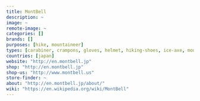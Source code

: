 ```yaml
---
title: MontBell
description: ~
image: ~
remote-image: ~
categories: []
brands: []
purposes: [hike, mountaineer]
types: [carabiner, crampons, gloves, helmet, hiking-shoes, ice-axe, mountaineering-boots, piton, rope, backpack, sleeping-bag, tent, trekking-pole]
countries: [japan]
website: "http://en.montbell.jp"
shop: "http://en.montbell.jp"
shop-us: "http://www.montbell.us"
store-finder: ~
about: "http://en.montbell.jp/about/"
wiki: "https://en.wikipedia.org/wiki/MontBell"
---
```

